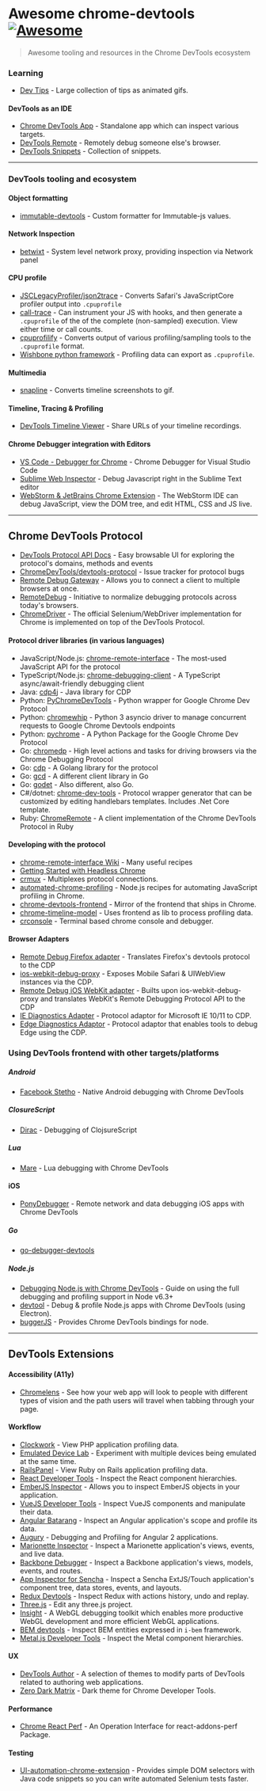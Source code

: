 # Awesome chrome-devtools [![Awesome](https://cdn.rawgit.com/sindresorhus/awesome/d7305f38d29fed78fa85652e3a63e154dd8e8829/media/badge.svg)](https://github.com/sindresorhus/awesome)

> Awesome tooling and resources in the Chrome DevTools ecosystem

### Learning
- [Dev Tips](https://umaar.com/dev-tips/) - Large collection of tips as animated gifs.

#### DevTools as an IDE
- [Chrome DevTools App](https://github.com/auchenberg/chrome-devtools-app) - Standalone app which can inspect various targets.
- [DevTools Remote](https://github.com/auchenberg/devtools-remote) - Remotely debug someone else's browser.
- [DevTools Snippets](https://github.com/bahmutov/code-snippets) - Collection of snippets.

---

### DevTools tooling and ecosystem

#### Object formatting
- [immutable-devtools](https://github.com/andrewdavey/immutable-devtools) - Custom formatter for Immutable-js values.

#### Network Inspection
- [betwixt](https://github.com/kdzwinel/betwixt) - System level network proxy, providing inspection via Network panel

#### CPU profile
- [JSCLegacyProfiler/json2trace](https://github.com/facebook/react-native/blob/master/JSCLegacyProfiler/json2trace) - Converts Safari's JavaScriptCore profiler output into `.cpuprofile`
- [call-trace](https://github.com/brendankenny/call-trace) - Can instrument your JS with hooks, and then generate a `.cpuprofile`  of the of the complete (non-sampled) execution. View either time or call counts.
- [cpuprofilify](https://github.com/thlorenz/cpuprofilify) - Converts output of various profiling/sampling tools to the `.cpuprofile` format.
- [Wishbone python framework](http://wishbone.readthedocs.org/en/develop/miscellaneous.html#profiling) - Profiling data can export as `.cpuprofile`.

#### Multimedia
- [snapline](https://github.com/pmdartus/snapline) - Converts timeline screenshots to gif.

#### Timeline, Tracing & Profiling
- [DevTools Timeline Viewer](https://chromedevtools.github.io/timeline-viewer/) - Share URLs of your timeline recordings.

#### Chrome Debugger integration with Editors
- [VS Code - Debugger for Chrome](https://github.com/Microsoft/vscode-chrome-debug/) - Chrome Debugger for Visual Studio Code
- [Sublime Web Inspector](http://sokolovstas.github.io/SublimeWebInspector/) - Debug Javascript right in the Sublime Text editor
- [WebStorm & JetBrains Chrome Extension](https://www.jetbrains.com/help/webstorm/2017.1/configuring-javascript-debugger-and-jetbrains-chrome-extension.html) - The WebStorm IDE can debug JavaScript, view the DOM tree, and edit HTML, CSS and JS live.

---

## Chrome DevTools Protocol
- [DevTools Protocol API Docs](https://chromedevtools.github.io/devtools-protocol/) - Easy browsable UI for exploring the protocol's domains, methods and events
- [ChromeDevTools/devtools-protocol](https://github.com/chromedevtools/devtools-protocol) - Issue tracker for protocol bugs
- [Remote Debug Gateway](https://github.com/RemoteDebug/remotedebug-gateway) - Allows you to connect a client to multiple browsers at once.
- [RemoteDebug](https://github.com/RemoteDebug) - Initiative to normalize debugging protocols across today's browsers.
- [ChromeDriver](https://sites.google.com/a/chromium.org/chromedriver/) - The official Selenium/WebDriver implementation for Chrome is implemented on top of the DevTools Protocol.

#### Protocol driver libraries (in various languages)
- JavaScript/Node.js: [chrome-remote-interface](https://github.com/cyrus-and/chrome-remote-interface) - The most-used JavaScript API for the protocol
- TypeScript/Node.js: [chrome-debugging-client](https://github.com/krisselden/chrome-debugging-client) - A TypeScript async/await-friendly debugging client
- Java: [cdp4j](https://github.com/webfolderio/cdp4j) - Java library for CDP
- Python: [PyChromeDevTools](https://github.com/marty90/PyChromeDevTools) - Python wrapper for Google Chrome Dev Protocol
- Python: [chromewhip](https://github.com/chuckus/chromewhip) - Python 3 asyncio driver to manage concurrent requests to Google Chrome Devtools endpoints
- Python: [pychrome](https://github.com/fate0/pychrome) - A Python Package for the Google Chrome Dev Protocol
- Go: [chromedp](https://github.com/knq/chromedp) - High level actions and tasks for driving browsers via the Chrome Debugging Protocol
- Go: [cdp](https://github.com/mafredri/cdp) - A Golang library for the protocol
- Go: [gcd](https://github.com/wirepair/gcd) - A different client library in Go
- Go: [godet](https://github.com/raff/godet) - Also different, also Go.
- C#/dotnet: [chrome-dev-tools](https://github.com/BaristaLabs/chrome-dev-tools) - Protocol wrapper generator that can be customized by editing handlebars templates. Includes .Net Core template.
- Ruby: [ChromeRemote](https://github.com/cavalle/chrome_remote/) - A client implementation of the Chrome DevTools Protocol in Ruby

#### Developing with the protocol
- [chrome-remote-interface Wiki](https://github.com/cyrus-and/chrome-remote-interface/wiki) - Many useful recipes
- [Getting Started with Headless Chrome](https://developers.google.com/web/updates/2017/04/headless-chrome)
- [crmux](https://github.com/sidorares/crmux) - Multiplexes protocol connections.
- [automated-chrome-profiling](https://github.com/paulirish/automated-chrome-profiling#readme) - Node.js recipes for automating JavaScript profiling in Chrome.
- [chrome-devtools-frontend](https://www.npmjs.com/package/chrome-devtools-frontend) - Mirror of the frontend that ships in Chrome.
- [chrome-timeline-model](https://www.npmjs.com/package/devtools-timeline-model) - Uses frontend as lib to process profiling data.
- [crconsole](https://github.com/sidorares/crconsole) - Terminal based chrome console and debugger.

#### Browser Adapters
- [Remote Debug Firefox adapter](https://github.com/RemoteDebug/remotedebug-firefox-adapter) - Translates Firefox's devtools protocol to the CDP
- [ios-webkit-debug-proxy](https://github.com/google/ios-webkit-debug-proxy) - Exposes Mobile Safari & UIWebView instances via the CDP.
- [Remote Debug iOS WebKit adapter](https://github.com/RemoteDebug/remotedebug-ios-webkit-adapter) - Builts upon ios-webkit-debug-proxy and translates WebKit's Remote Debugging Protocol API to the CDP
- [IE Diagnostics Adapter](https://github.com/Microsoft/IEDiagnosticsAdapter) - Protocol adaptor for Microsoft IE 10/11 to CDP.
- [Edge Diagnostics Adaptor](https://github.com/Microsoft/edge-diagnostics-adaptor) - Protocol adaptor that enables tools to debug Edge using the CDP.

### Using DevTools frontend with other targets/platforms

##### Android
- [Facebook Stetho](https://github.com/facebook/stetho) - Native Android debugging with Chrome DevTools

##### ClosureScript
- [Dirac](https://github.com/binaryage/dirac) - Debugging of ClojsureScript

##### Lua
- [Mare](https://github.com/muzuiget/mare) - Lua debugging with Chrome DevTools

#### iOS
- [PonyDebugger](https://github.com/square/PonyDebugger) - Remote network and data debugging iOS apps with Chrome DevTools

##### Go
- [go-debugger-devtools](https://github.com/allada/go-debugger-devtools)

##### Node.js
- [Debugging Node.js with Chrome DevTools](https://medium.com/@paul_irish/debugging-node-js-nightlies-with-chrome-devtools-7c4a1b95ae27) - Guide on using the full debugging and profiling support in Node v6.3+
- [devtool](https://github.com/Jam3/devtool) - Debug & profile Node.js apps with Chrome DevTools (using Electron).
- [buggerJS](https://github.com/buggerjs/bugger) - Provides Chrome DevTools bindings for node.


---

## DevTools Extensions

#### Accessibility (A11y)
- [Chromelens](http://chromelens.xyz) - See how your web app will look to people with different types of vision and the path users will travel when tabbing through your page.

#### Workflow
- [Clockwork](https://chrome.google.com/webstore/detail/clockwork/dmggabnehkmmfmdffgajcflpdjlnoemp?hl=en) - View PHP application profiling data.
- [Emulated Device Lab](https://chrome.google.com/webstore/detail/emulated-device-lab/oaonfodocibcdobdeelbbfggjombamff) - Experiment with multiple devices being emulated at the same time.
- [RailsPanel](https://chrome.google.com/webstore/detail/railspanel/gjpfobpafnhjhbajcjgccbbdofdckggg?hl=en-US) - View Ruby on Rails application profiling data.
- [React Developer Tools](https://chrome.google.com/webstore/detail/react-developer-tools/fmkadmapgofadopljbjfkapdkoienihi) - Inspect the React component hierarchies.
- [EmberJS Inspector](https://chrome.google.com/webstore/detail/ember-inspector/bmdblncegkenkacieihfhpjfppoconhi) - Allows you to inspect EmberJS objects in your application.
- [VueJS Developer Tools](https://github.com/vuejs/vue-devtools) - Inspect VueJS components and manipulate their data.
- [Angular Batarang](https://chrome.google.com/webstore/detail/angularjs-batarang/ighdmehidhipcmcojjgiloacoafjmpfk) - Inspect an Angular application's scope and profile its data.
- [Augury](https://augury.angular.io)  - Debugging and Profiling for Angular 2 applications.
- [Marionette Inspector](https://chrome.google.com/webstore/detail/marionette-inspector/fbgfjlockdhidoaempmjcddibjklhpka) - Inspect a Marionette application's views, events, and live data.
- [Backbone Debugger](https://chrome.google.com/webstore/detail/backbone-debugger/bhljhndlimiafopmmhjlgfpnnchjjbhd) - Inspect a Backbone application's views, models, events, and routes.
- [App Inspector for Sencha](https://chrome.google.com/webstore/detail/app-inspector-for-sencha/pbeapidedgdpniokbedbfbaacglkceae) - Inspect a Sencha ExtJS/Touch application's component tree, data stores, events, and layouts.
- [Redux Devtools](https://chrome.google.com/webstore/detail/redux-devtools/lmhkpmbekcpmknklioeibfkpmmfibljd) - Inspect Redux with actions history, undo and replay.
- [Three.js](https://chrome.google.com/webstore/detail/threejs-editor-extension/fbgbekpggeldiacgjkacbkkcbjhmakea/) - Edit any three.js project.
- [Insight](https://github.com/3Dparallax/insight/) - A WebGL debugging toolkit which enables more productive WebGL development and more efficient WebGL applications.
- [BEM devtools](https://github.com/escaton/bem-chrome-devtools) - Inspect BEM entities expressed in `i-bem` framework.
- [Metal.js Developer Tools](https://chrome.google.com/webstore/detail/metaljs-developer-tools/fagnjmppkokolnbloalifcmcooldhiik) - Inspect the Metal component hierarchies.

#### UX
- [DevTools Author](https://chrome.google.com/webstore/detail/devtools-author/egfhcfdfnajldliefpdoaojgahefjhhi) - A selection of themes to modify parts of DevTools related to authoring web applications.
- [Zero Dark Matrix](https://chrome.google.com/webstore/detail/devtools-theme-zero-dark/bomhdjeadceaggdgfoefmpeafkjhegbo) - Dark theme for Chrome Developer Tools.

#### Performance
- [Chrome React Perf](https://chrome.google.com/webstore/detail/react-perf/hacmcodfllhbnekmghgdlplbdnahmhmm) - An Operation Interface for react-addons-perf Package.

#### Testing
- [UI-automation-chrome-extension](https://chrome.google.com/webstore/detail/ui-automation/aacdhbhfmngpoiinjmphdcpalpdcmbpf/) - Provides simple DOM selectors with Java code snippets so you can write automated Selenium tests faster.


